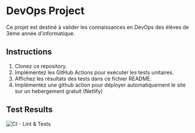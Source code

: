# DevOps Project

Ce projet est destiné à valider les connaissances en DevOps des élèves de 3ème année d'informatique.

## Instructions

1. Clonez ce repository.
2. Implémentez les GitHub Actions pour exécuter les tests unitaires.
3. Affichez les résultats des tests dans ce fichier README.
4. Implémentez une github action pour déployer automatiquement le site sur un hebergement gratuit (Netlify)

## Test Results


![CI - Lint & Tests](https://github.com/NoWa-FTN/DEVOPS-CC1-NoaFontaine.git/actions/workflows/ci-lint-tests.yml/badge.svg)
